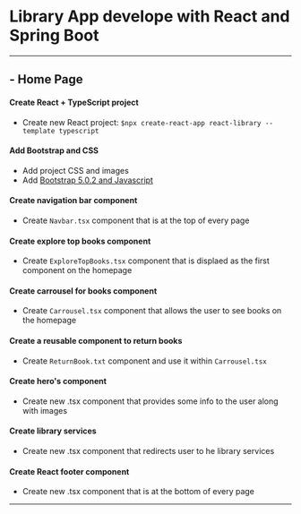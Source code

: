 # Library App develope with React and Spring Boot

---

## - Home Page

#### Create React + TypeScript project
* Create new React project: `$npx create-react-app react-library --template typescript`

#### Add Bootstrap and CSS
* Add project CSS and images
* Add [Bootstrap 5.0.2 and Javascript](https://getbootstrap.com/docs/5.0/getting-started/introduction/)

#### Create navigation bar component
* Create `Navbar.tsx` component that is at the top of every page

#### Create explore top books component 
* Create `ExploreTopBooks.tsx` component that is displaed as the first component on the homepage

#### Create carrousel for books component
* Create `Carrousel.tsx` component that allows the user to see books on the homepage

#### Create a reusable component to return books
* Create `ReturnBook.txt` component and use it within `Carrousel.tsx`

#### Create hero's component
* Create new .tsx component that provides some info to the user along with images

#### Create library services 
* Create new .tsx component that redirects user to he library services

#### Create React footer component
* Create new .tsx component that is at the bottom of every page

---
